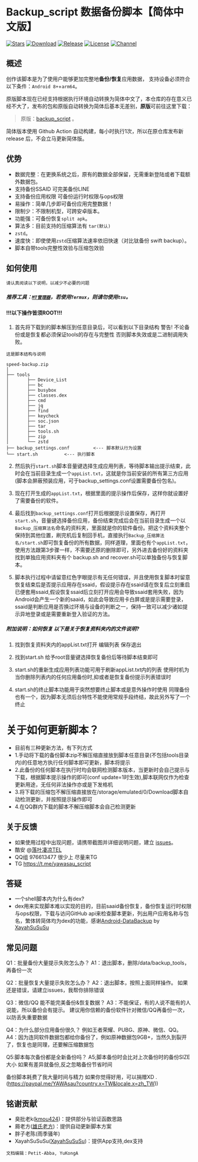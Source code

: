 # Backup_script 数据备份脚本【简体中文版】
[![Stars](https://img.shields.io/github/stars/YAWAsau/backup_script?label=stars)](https://github.com/YAWAsau)
[![Download](https://img.shields.io/github/downloads/YAWAsau/backup_script/total)](https://github.com/YAWAsau/backup_script/releases)
[![Release](https://img.shields.io/github/v/release/YAWAsau/backup_script?label=release)](https://github.com/YAWAsau/backup_script/releases/latest)
[![License](https://img.shields.io/github/license/YAWAsau/backup_script?label=License)](https://choosealicense.com/licenses/gpl-3.0)
[![Channel](https://img.shields.io/badge/Follow-Telegram-blue.svg?logo=telegram)](https://t.me/yawasau_script)

## 概述

创作该脚本是为了使用户能够更加完整地**备份/恢复**应用数据，
支持设备必须符合以下条件：`Android 8+`+`arm64`。

原版脚本现在已经支持根据执行环境自动转换为简体中文了，本仓库的存在意义已经不大了，发布的包和原版自动转换为简体后基本无差别，**原版**可前往这里下载：
> 原版：[backup_script](https://github.com/YAWAsau/backup_script) 。

简体版本使用 Github Action 自动构建，每小时执行1次，所以在原仓库发布新 release 后，不会立马更新简体版。

## 优势

- 数据完整：在更换系统之后，原有的数据全部保留，无需重新登陆或者下载额外数据包。
- 支持备份SSAID 可完美备份LINE
- 支持备份应用权限 可备份运行时权限与ops权限
- 易操作：简单几步即可备份应用完整数据！
- 限制少：不限制机型，可跨安卓版本。
- 功能强：可备份恢复`split apk`。
- 算法多：目前支持的压缩算法有 `tar(默认)`
- `zstd`。
- 速度快：即使使用`zstd`压缩算法速率依旧快速（对比钛备份 swift backup）。
- 脚本自带tools完整性效验与压缩包效验
## 如何使用
`请认真阅读以下说明，以减少不必要的问题`

##### 推荐工具：[`MT管理器`](https://www.coolapk.com/apk/bin.mt.plus)，若使用`Termux`，则请勿使用`tsu`。

#### !!!以下操作皆须ROOT!!! ####

1. 首先将下载到的脚本解压到任意目录后，可以看到以下目录结构 警告! 不论备份或是恢复都必须保证tools的存在与完整性 否则脚本失效或是二进制调用失败。

`这是脚本结构与说明`
```
speed-backup.zip
│
├── tools
│       ├── Device_List
│       ├── bc
│       ├── busybox
│       ├── classes.dex
│       ├── cmd             
│       ├── jq                
│       ├── find              
│       ├── keycheck         
│       ├── soc.json
│       ├── tar
│       ├── tools.sh
│       ├── zip
│       └── zstd
├── backup_settings.conf         <--- 脚本默认行为设置
└── start.sh          <--- 执行脚本
```

2. 然后执行`start.sh`脚本音量键选择生成应用列表，等待脚本输出提示结束，此时会在当前目录生成一个`appList.txt`，这就是你当前安装的所有第三方应用(脚本会屏蔽预装应用，可于backup_settings.conf设置需要备份包名)。

3. 现在打开生成的`appList.txt`，根据里面的提示操作后保存，这样你就设置好了需要备份的软件。

4. 最后找到`backup_settings.conf`打开后根据提示设置保存，再打开`start.sh`，音量键选择备份应用，备份结束完成后会在当前目录生成一个以`Backup_压缩算法名`命名的资料夹，里面就是你的软件备份。把这个资料夹整个保持到其他位置，刷完机后复制回手机，直接执行`Backup_压缩算法名/start.sh`即可恢复备份的所有数据，同样道理，里面也有个`appList.txt`，使用方法跟第3步骤一样，不需要还原的删除即可，另外进去备份好的资料夹找到单独应用资料夹有个 backup.sh and recover.sh可以单独备份与恢复脚本。

5. 脚本执行过程中请留意红色字眼提示有无任何错误，并且使用恢复脚本时留意恢复结束后是否提示应用存在ssaid，假设提示存在ssaid请在恢复后立刻重启已便套用ssaid,假设恢复ssaid后立刻打开应用会导致ssaid套用失败，因为Android会产生一个新的saaid，如此会导致应用卡白屏或是提示需要登录，ssaid是判断应用是否换过环境与设备的判断之一，保持一致可以减少诸如提示异地登录或是需要重新登入验证的方法。


 ##### 附加说明：如何恢复 以下是关于恢复资料夹内的文件说明?

1. 找到恢复资料夹内的appList.txt打开 编辑列表 保存退出

2. 找到start.sh 给予root音量键选择恢复备份后等待脚本结束即可

3. start.sh的重新生成应用列表功能可用于刷新appList.txt内的列表 使用时机为当你删除列表内的任何应用备份时,抑或者是恢复备份提示列表错误时

4. start.sh的终止脚本功能用于突然想要终止脚本或是意外操作时使用 同理备份也有一个，因为脚本无须后台特性不能使用常规手段终结，故此另外写了一个终止


# 关于如何更新脚本？
- 目前有三种更新方法，有下列方式
- 1.手动将下载的备份脚本zip不解压缩直接放到脚本任意目录(不包括tools目录内)的任意地方执行任何脚本即可更新，脚本将提示
- 2.此备份的任何脚本在执行时均会联网检测脚本版本，当更新时会自己提示与下载，根据脚本提示操作的即可(conf update=1时生效),脚本联网仅作为检查更新用途，无任何非法操作亦或是下发格机
- 3.将下载的压缩包不解压缩直接放在/storage/emulated/0/Download脚本自动检测更新，并按照提示操作即可
- 4.在QQ群内下载的脚本不解压缩脚本会自己检测更新

## 关于反馈
- 如果使用过程中出现问题，请携带截图并详细说明问题，建立 [issues](https://github.com/YAWAsau/backup_script/issues)。
- 酷安 @[落叶凄凉TEL](http://www.coolapk.com/u/2277637)
- QQ组 976613477 很少上 尽量来TG
- TG https://t.me/yawasau_script

## 答疑
- 一个shell脚本内为什么有dex?
- dex用来实现脚本难以实现的目的，目前saaid备份恢复，备份恢复运行时权限与ops权限，下载与访问GitHub api来检查脚本更新，列出用户应用名称与包名，繁体转简体均为dex的功能，感谢[Android-DataBackup](https://github.com/XayahSuSuSu/Android-DataBackup) by [XayahSuSuSu](https://github.com/XayahSuSuSu)

## 常见问题

Q1：批量备份大量提示失败怎么办？
A1：退出脚本，删除/data/backup_tools，再备份一次

Q2：批量恢复大量提示失败怎么办？
A2：退出脚本，按照上面同样操作。 如果还是错误，请建立issues，我帮你排除错误

Q3：微信/QQ 能不能完美备份&恢复数据？
A3：不能保证，有的人说不能有的人说能，所以备份会有提示。 建议用你信赖的备份软件针对微信/QQ再备份一次，以防丢失重要数据

Q4：为什么部分应用备份很久？ 例如王者荣耀、PUBG、原神、微信、QQ。
A4：因为连同软件数据包都给你备份了，例如原神数据包9GB+，当然久到裂开了，恢复也是同理，还要解压缩数据包

Q5:脚本每次备份都是全新备份吗？
A5;脚本备份时会比对上次备份时的备份SIZE大小 如果有差异就备份,反之忽略备份节省时间

备份脚本耗费了我大量时间与精力 如果你觉得好用，可以捐赠XD
.(https://paypal.me/YAWAsau?country.x=TW&locale.x=zh_TW))


## 铭谢贡献
- 臭批老k([kmou424](https://github.com/kmou424))：提供部分与验证函数思路
- 屑老方([雄氏老方](http://www.coolapk.com/u/665894))：提供自动更新脚本方案
- 胖子老陈(雨季骚年)
- XayahSuSuSu([XayahSuSuSu](https://github.com/XayahSuSuSu))：提供App支持,dex支持

`文档编辑：Petit-Abba, YuKongA`

